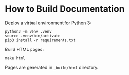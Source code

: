 # How to Build Documentation

Deploy a virtual environment for Python 3:


    python3 -m venv .venv
    source .venv/bin/activate
    pip3 install -r requirements.txt

Build HTML pages:

    make html

Pages are generated in `_build/html` directory.
